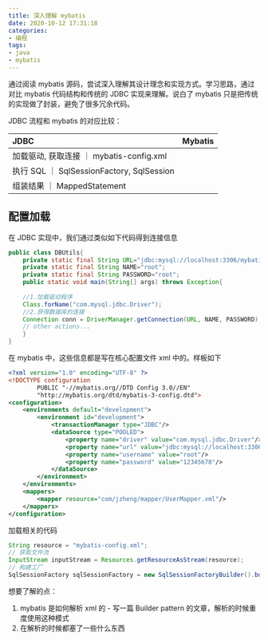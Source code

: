```yaml
---
title: 深入理解 mybatis
date: 2020-10-12 17:31:18
categories:
- 编程
tags:
- java
- mybatis
---
```


通过阅读 mybatis 源码，尝试深入理解其设计理念和实现方式。学习思路，通过对比 mybatis 代码结构和传统的 JDBC 实现来理解。说白了 mybatis 只是把传统的实现做了封装，避免了很多冗余代码。

JDBC 流程和 mybatis 的对应比较：

| JDBC                                      | Mybatis |
| :---------------------------------------- | ------: |
| 加载驱动, 获取连接 ｜ mybatis-config.xml  |
| 执行 SQL ｜ SqlSessionFactory, SqlSession |
| 组装结果 ｜ MappedStatement               |

## 配置加载

在 JDBC 实现中，我们通过类似如下代码得到连接信息

```java
public class DBUtils{
    private static final String URL="jdbc:mysql://localhost:3306/mybatis";
    private static final String NAME="root";
    private static final String PASSWORD="root";
    public static void main(String[] args) throws Exception{
       
    //1.加载驱动程序
    Class.forName("com.mysql.jdbc.Driver");
    //2.获得数据库的连接
    Connection conn = DriverManager.getConnection(URL, NAME, PASSWORD);
    // other actions...
    }
}
```

在 mybatis 中，这些信息都是写在核心配置文件 xml 中的。样板如下

```xml
<?xml version="1.0" encoding="UTF-8" ?>
<!DOCTYPE configuration
        PUBLIC "-//mybatis.org//DTD Config 3.0//EN"
        "http://mybatis.org/dtd/mybatis-3-config.dtd">
<configuration>
    <environments default="development">
        <environment id="development">
            <transactionManager type="JDBC"/>
            <dataSource type="POOLED">
                <property name="driver" value="com.mysql.jdbc.Driver"/>
                <property name="url" value="jdbc:mysql://localhost:3306/mybatis?..."/>
                <property name="username" value="root"/>
                <property name="password" value="12345678"/>
            </dataSource>
        </environment>
    </environments>
    <mappers>
        <mapper resource="com/jzheng/mapper/UserMapper.xml"/>
    </mappers>
</configuration>
```

加载相关的代码

```java
String resource = "mybatis-config.xml";
// 获取文件流
InputStream inputStream = Resources.getResourceAsStream(resource); 
// 构建工厂
SqlSessionFactory sqlSessionFactory = new SqlSessionFactoryBuilder().build(inputStream);
```

想要了解的点：

1. mybatis 是如何解析 xml 的 - 写一篇 Builder pattern 的文章，解析的时候重度使用这种模式
2. 在解析的时候都塞了一些什么东西

